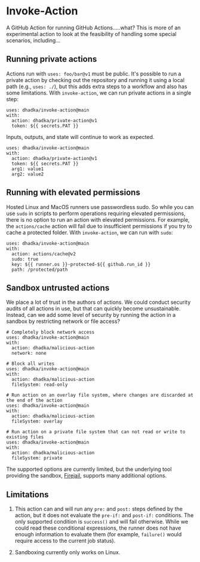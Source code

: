 # Invoke-Action

A GitHub Action for running GitHub Actions.....what?  This is more of an experimental action to look at
the feasibility of handling some special scenarios, including...

## Running private actions

Actions run with `uses: foo/bar@v1` must be public.  It's possible to run a private action by checking out the repository
and running it using a local path (e.g., `uses: ./`), but this adds extra steps to a workflow and also has some limitations.
With `invoke-action`, we can run private actions in a single step:

```
uses: dhadka/invoke-action@main
with:
  action: dhadka/private-action@v1
  token: ${{ secrets.PAT }}
```

Inputs, outputs, and state will continue to work as expected.

```
uses: dhadka/invoke-action@main
with:
  action: dhadka/private-action@v1
  token: ${{ secrets.PAT }}
  arg1: value1
  arg2: value2
```

## Running with elevated permissions

Hosted Linux and MacOS runners use passwordless sudo.  So while you can use `sudo` in scripts to perform
operations requiring elevated permissions, there is no option to run an action with elevated permissions.
For example, the `actions/cache` action will fail due to insufficient permissions if you try to cache a
protected folder.  With `invoke-action`, we can run with `sudo`:

```
uses: dhadka/invoke-action@main
with:
  action: actions/cache@v2
  sudo: true
  key: ${{ runner.os }}-protected-${{ github.run_id }}
  path: /protected/path
```

## Sandbox untrusted actions

We place a lot of trust in the authors of actions.  We could conduct security audits of all actions in use, but that can
quickly become unsustainable.  Instead, can we add some level of security by running the action in a sandbox by restricting
network or file access?

```
# Completely block network access
uses: dhadka/invoke-action@main
with:
  action: dhadka/malicious-action
  network: none

# Block all writes
uses: dhadka/invoke-action@main
with:
  action: dhadka/malicious-action
  fileSystem: read-only

# Run action on an overlay file system, where changes are discarded at the end of the action
uses: dhadka/invoke-action@main
with:
  action: dhadka/malicious-action
  fileSystem: overlay

# Run action on a private file system that can not read or write to existing files
uses: dhadka/invoke-action@main
with:
  action: dhadka/malicious-action
  fileSystem: private
```

The supported options are currently limited, but the underlying tool providing the sandbox,
[Firejail](https://firejail.wordpress.com/features-3/man-firejail/), supports many additional options.

## Limitations

1. This action can and will run any `pre:` and `post:` steps defined by the action, but it does not evaluate the `pre-if:` and
   `post-if:` conditions.  The only supported condition is `success()` and will fail otherwise.  While we could read these conditional
   expressions, the runner does not have enough information to evaluate them (for example, `failure()` would require access to the current
   job status).

2. Sandboxing currently only works on Linux.
